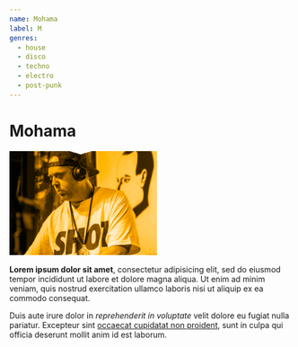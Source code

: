 ```yaml
---
name: Mohama
label: M
genres:
  - house
  - disco
  - techno
  - electro
  - post-punk
---
```


# Mohama

![](./assets/images/sample.png)

**Lorem ipsum dolor sit amet**, consectetur adipisicing elit, sed do eiusmod tempor incididunt ut labore et dolore magna aliqua. Ut enim ad minim veniam, quis nostrud exercitation ullamco laboris nisi ut aliquip ex ea commodo consequat.

Duis aute irure dolor in *reprehenderit in voluptate* velit dolore eu fugiat nulla pariatur. Excepteur sint [occaecat cupidatat non proident](#/), sunt in culpa qui officia deserunt mollit anim id est laborum.